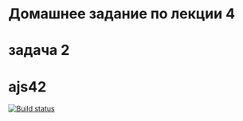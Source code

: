 # Домашнее задание по лекции 4
# задача 2 
# ajs42 

[![Build status](https://ci.appveyor.com/api/projects/status/nd93ci4f2ui9fsi1?svg=true)](https://ci.appveyor.com/project/IsmagilovRF/ajs42)
